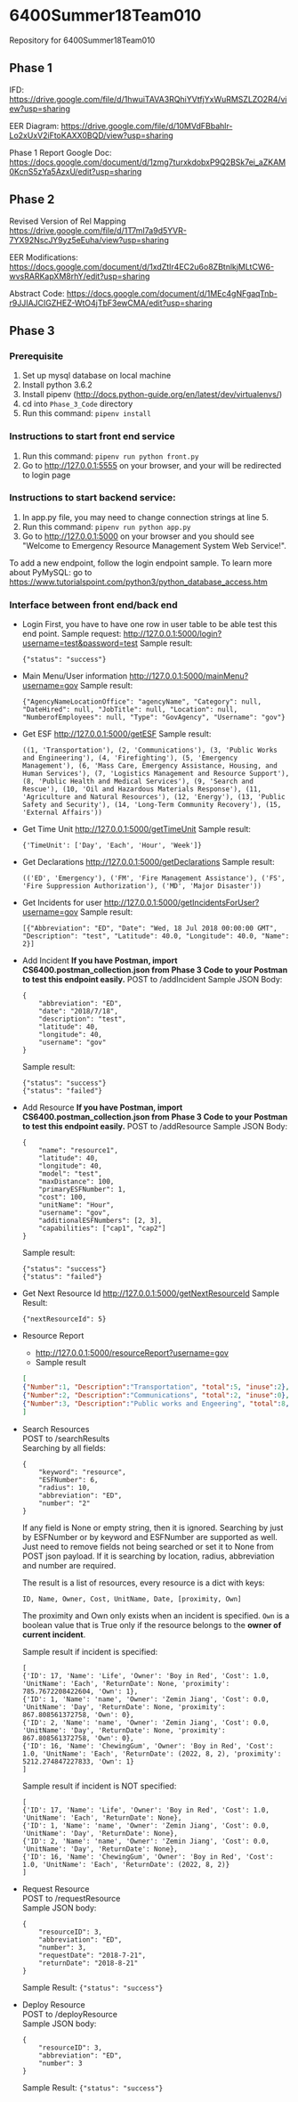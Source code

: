 # 6400Summer18Team010
Repository for 6400Summer18Team010

## Phase 1
IFD:
https://drive.google.com/file/d/1hwuiTAVA3RQhiYVtfjYxWuRMSZLZO2R4/view?usp=sharing

EER Diagram:
https://drive.google.com/file/d/10MVdFBbahlr-Lo2xUxV2iFtoKAXX0BQD/view?usp=sharing

Phase 1 Report Google Doc:
https://docs.google.com/document/d/1zmg7turxkdobxP9Q2BSk7ei_aZKAM0KcnS5zYa5AzxU/edit?usp=sharing


## Phase 2
Revised Version of Rel Mapping
https://drive.google.com/file/d/1T7mI7a9d5YVR-7YX92NscJY9yz5eEuha/view?usp=sharing

EER Modifications:
https://docs.google.com/document/d/1xdZtIr4EC2u6o8ZBtnlkjMLtCW6-wvsRARKapXM8rhY/edit?usp=sharing

Abstract Code:
https://docs.google.com/document/d/1MEc4gNFgaqTnb-r9JJIAJCIGZHEZ-WtO4jTbF3ewCMA/edit?usp=sharing

## Phase 3
### Prerequisite
1. Set up mysql database on local machine
2. Install python 3.6.2
3. Install pipenv (http://docs.python-guide.org/en/latest/dev/virtualenvs/)
4. cd into `Phase_3_Code` directory
5. Run this command: `pipenv install`

### Instructions to start front end service
1. Run this command: `pipenv run python front.py`
2. Go to http://127.0.0.1:5555 on your browser, and your will be redirected to login page

### Instructions to start backend service:
1. In app.py file, you may need to change connection strings at line 5.
2. Run this command: `pipenv run python app.py`
3. Go to http://127.0.0.1:5000 on your browser and you should see "Welcome to Emergency Resource Management System Web Service!".

To add a new endpoint, follow the login endpoint sample.
To learn more about PyMySQL: go to https://www.tutorialspoint.com/python3/python_database_access.htm

### Interface between front end/back end
- Login
	First, you have to have one row in user table to be able test this end point.
	Sample request: <http://127.0.0.1:5000/login?username=test&password=test>
	Sample result:
	```
	{"status": "success"}
	```

- Main Menu/User information
	http://127.0.0.1:5000/mainMenu?username=gov
	Sample result:
	```
	{"AgencyNameLocationOffice": "agencyName", "Category": null, "DateHired": null, "JobTitle": null, "Location": null, "NumberofEmployees": null, "Type": "GovAgency", "Username": "gov"}
	```
- Get ESF
	http://127.0.0.1:5000/getESF
	Sample result:
	```
    ((1, 'Transportation'), (2, 'Communications'), (3, 'Public Works and Engineering'), (4, 'Firefighting'), (5, 'Emergency Management'), (6, 'Mass Care, Emergency Assistance, Housing, and Human Services'), (7, 'Logistics Management and Resource Support'), (8, 'Public Health and Medical Services'), (9, 'Search and Rescue'), (10, 'Oil and Hazardous Materials Response'), (11, 'Agriculture and Natural Resources'), (12, 'Energy'), (13, 'Public Safety and Security'), (14, 'Long-Term Community Recovery'), (15, 'External Affairs'))
	```
- Get Time Unit
	http://127.0.0.1:5000/getTimeUnit
	Sample result:
	```
	{'TimeUnit': ['Day', 'Each', 'Hour', 'Week']}
	```
- Get Declarations
	http://127.0.0.1:5000/getDeclarations
	Sample result:
	```
	(('ED', 'Emergency'), ('FM', 'Fire Management Assistance'), ('FS', 'Fire Suppression Authorization'), ('MD', 'Major Disaster'))
	```
- Get Incidents for user
	http://127.0.0.1:5000/getIncidentsForUser?username=gov
	Sample result:
	```
	[{"Abbreviation": "ED", "Date": "Wed, 18 Jul 2018 00:00:00 GMT", "Description": "test", "Latitude": 40.0, "Longitude": 40.0, "Name": 2}]
	```
- Add Incident
**If you have Postman, import CS6400.postman_collection.json from Phase 3 Code to your Postman to test this endpoint easily.**
	POST to /addIncident
	Sample JSON Body:
	```
	{
		"abbreviation": "ED",
		"date": "2018/7/18",
		"description": "test",
		"latitude": 40,
		"longitude": 40,
		"username": "gov"
	}
	```
	Sample result:
	```
	{"status": "success"}
	{"status": "failed"}
	```

- Add Resource
**If you have Postman, import CS6400.postman_collection.json from Phase 3 Code to your Postman to test this endpoint easily.**
	POST to /addResource
	Sample JSON Body:
	```
	{
		"name": "resource1",
		"latitude": 40,
		"longitude": 40,
		"model": "test",
		"maxDistance": 100,
		"primaryESFNumber": 1,
		"cost": 100,
		"unitName": "Hour",
		"username": "gov",
		"additionalESFNumbers": [2, 3],
		"capabilities": ["cap1", "cap2"]
	}
	```
	Sample result:
	```
	{"status": "success"}
	{"status": "failed"}
	```

- Get Next Resource Id
	http://127.0.0.1:5000/getNextResourceId
	Sample Result:
	```
	{"nextResourceId": 5}
	```

- Resource Report
    + http://127.0.0.1:5000/resourceReport?username=gov
    + Sample result
    ```json
    [
    {"Number":1, "Description":"Transportation", "total":5, "inuse":2},
    {"Number":2, "Description":"Communications", "total":2, "inuse":0},
    {"Number":3, "Description":"Public works and Engeering", "total":8, "inuse":7},
    ]
    ```

- Search Resources   
	POST to /searchResults   
	Searching by all fields:
	```
	{
		"keyword": "resource",
		"ESFNumber": 6,
		"radius": 10,
		"abbreviation": "ED",
		"number": "2"
	}
	```
	If any field is None or empty string, then it is ignored. Searching by just by ESFNumber or by keyword and ESFNumber are supported as well. Just need to remove fields not being searched or set it to None from POST json payload.
	If it is searching by location, radius, abbreviation and number are required. 
	
	The result is a list of resources, every resource is a dict with keys:
	```
	ID, Name, Owner, Cost, UnitName, Date, [proximity, Own]
	```
	The proximity and Own only exists when an incident is specified. 	`Own` is a boolean value that is True only if the resource belongs to the __owner of current incident__.

	Sample result if incident is specified:
	```
	[
	{'ID': 17, 'Name': 'Life', 'Owner': 'Boy in Red', 'Cost': 1.0, 'UnitName': 'Each', 'ReturnDate': None, 'proximity': 785.7672208422604, 'Own': 1},
	{'ID': 1, 'Name': 'name', 'Owner': 'Zemin Jiang', 'Cost': 0.0, 'UnitName': 'Day', 'ReturnDate': None, 'proximity': 867.808561372758, 'Own': 0},
	{'ID': 2, 'Name': 'name', 'Owner': 'Zemin Jiang', 'Cost': 0.0, 'UnitName': 'Day', 'ReturnDate': None, 'proximity': 867.808561372758, 'Own': 0},
	{'ID': 16, 'Name': 'ChewingGum', 'Owner': 'Boy in Red', 'Cost': 1.0, 'UnitName': 'Each', 'ReturnDate': (2022, 8, 2), 'proximity': 5212.274847227833, 'Own': 1}
	]
	```

	Sample result if incident is NOT specified:
	```
	[
	{'ID': 17, 'Name': 'Life', 'Owner': 'Boy in Red', 'Cost': 1.0, 'UnitName': 'Each', 'ReturnDate': None},
	{'ID': 1, 'Name': 'name', 'Owner': 'Zemin Jiang', 'Cost': 0.0, 'UnitName': 'Day', 'ReturnDate': None},
	{'ID': 2, 'Name': 'name', 'Owner': 'Zemin Jiang', 'Cost': 0.0, 'UnitName': 'Day', 'ReturnDate': None},
	{'ID': 16, 'Name': 'ChewingGum', 'Owner': 'Boy in Red', 'Cost': 1.0, 'UnitName': 'Each', 'ReturnDate': (2022, 8, 2)}
	]
	```

- Request Resource   
	POST to /requestResource   
	Sample JSON body:
	```
	{
		"resourceID": 3,
		"abbreviation": "ED",
		"number": 3,
		"requestDate": "2018-7-21",
		"returnDate": "2018-8-21"
	}
	```
	Sample Result:
	`{"status": "success"}`

- Deploy Resource   
	POST to /deployResource   
	Sample JSON body:
	```
	{
		"resourceID": 3,
		"abbreviation": "ED",
		"number": 3
	}
	```
	Sample Result: 
	`{"status": "success"}`

